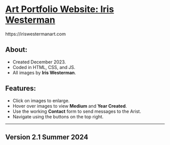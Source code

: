 <h1><u>Art Portfolio Website: Iris Westerman</u></h1>
https://iriswestermanart.com
<h2>About:</h2>

- Created December 2023.
- Coded in HTML, CSS, and JS.
- All images by <b>Iris Westerman</b>.

<h2>Features:</h2>

- Click on images to enlarge.
- Hover over images to view <b>Medium</b> and <b>Year Created</b>.
- Use the working <b>Contact</b> form to send messages to the Arist.
- Navigate using the buttons on the top right.

---------------------------------------------------------------
<h2>Version 2.1 Summer 2024</h2>

